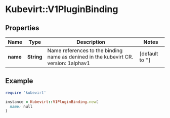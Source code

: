 # Kubevirt::V1PluginBinding

## Properties

| Name | Type | Description | Notes |
| ---- | ---- | ----------- | ----- |
| **name** | **String** | Name references to the binding name as denined in the kubevirt CR. version: 1alphav1 | [default to &#39;&#39;] |

## Example

```ruby
require 'kubevirt'

instance = Kubevirt::V1PluginBinding.new(
  name: null
)
```

